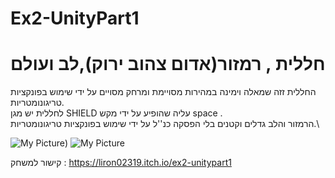 # Ex2-UnityPart1

# חללית , רמזור(אדום צהוב ירוק),לב ועולם

החללית זזה שמאלה וימינה במהירות מסויימת ומרחק מסויים על ידי שימוש בפונקציות טריגונומטריות.\
לחללית יש מגן SHIELD עליה שהופיע על ידי מקש space .\
הרמזור והלב גדלים וקטנים בלי הפסקה כנ''ל על ידי שימוש בפונקציות טריגונומטריות.\


![My Picture](https://i.ibb.co/Kh87Djz/EX2PART1.jpg))
![My Picture](https://i.ibb.co/7gnHVgn/EX2-PART1-B.jpg)

קישור למשחק : https://liron02319.itch.io/ex2-unitypart1
